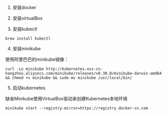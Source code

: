 1. 安装docker

2. 安装virtualBox

3. 安装kubectl
```
brew install kubectl
```

4. 安装minikube

使用阿里巴巴的minikube镜像：
```
curl -Lo minikube http://kubernetes.oss-cn-hangzhou.aliyuncs.com/minikube/releases/v0.30.0/minikube-darwin-amd64 && chmod +x minikube && sudo mv minikube /usr/local/bin/
```

5. 启动kubernetes

缺省Minikube使用VirtualBox驱动来创建Kubernetes本地环境
```
minikube start --registry-mirror=https://registry.docker-cn.com
```